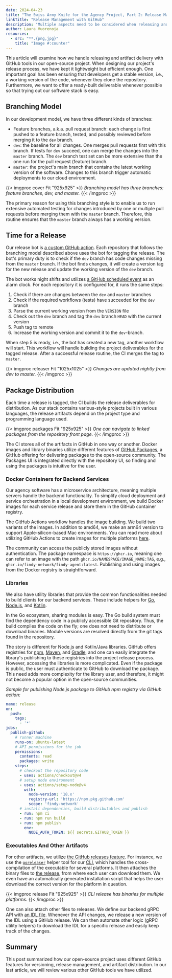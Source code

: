 ```yaml
---
date: 2024-04-23
title: "The Swiss Army Knife for the Agency Project, Part 2: Release Management with GitHub"
linkTitle: "Release Management with GitHub"
description: "Multiple aspects need to be considered when releasing and distributing software. In this article, we will examine how we handle releasing and artifact delivery with GitHub tools in our open-source project."
author: Laura Vuorenoja
resources:
  - src: "**.{png,jpg}"
    title: "Image #:counter"
---
```


This article will examine how we handle releasing and artifact delivery with GitHub tools
in our open-source project. When designing our project's release process, we have kept it
lightweight but efficient enough. One important goal has been ensuring that developers
get a stable version, i.e., a working version of the code, whenever they clone the repository.
Furthermore, we want to offer a ready-built deliverable whenever possible so that trying out
our software stack is easy.

## Branching Model

In our development model, we have three different kinds of branches:

* Feature branches, a.k.a. pull request branch: each change is first pushed to a feature branch,
  tested, and possibly reviewed before merging it to the `dev` branch.
* `dev`: the baseline for all changes. One merges pull requests first with this branch.
  If tests for `dev` succeed, one can merge the changes into the `master` branch.
  The `dev` branch test set can be more extensive than the one run for the pull request (feature) branch.
* `master`: the project's main branch that contains the latest working version of the software.
  Changes to this branch trigger automatic deployments to our cloud environment.

{{< imgproc cover Fit "925x925" >}}
<em>Branching model has three branches: feature branches, dev, and master.
</em>
{{< /imgproc >}}

The primary reason for using this branching style is to enable us to run extensive automated testing
for changes introduced by one or multiple pull requests before merging them with the `master` branch.
Therefore, this routine ensures that the `master` branch always has a working version.

## Time for a Release

Our release bot is [a custom GitHub action](https://github.com/findy-network/releaser-action).
Each repository that follows the branching model described
above uses the bot for tagging the release. The bot's primary duty is to check if the `dev` branch
has code changes missing from the `master` branch. If the bot finds changes, it will create a version
tag for the new release and update the working version of the `dev` branch.

The bot works night shifts and utilizes
[a GitHub scheduled event](https://docs.github.com/en/actions/using-workflows/events-that-trigger-workflows#schedule)
as an alarm clock.
For each repository it is configured for, it runs the same steps:

1. Check if there are changes between the `dev` and `master` branches
1. Check if the required workflows (tests) have succeeded for the `dev` branch
1. Parse the current working version from the `VERSION` file
1. Check out the `dev` branch and tag the `dev` branch `HEAD` with the current version
1. Push tag to remote
1. Increase the working version and commit it to the `dev`-branch.

When step 5 is ready, i.e., the bot has created a new tag, another workflow will start.
This workflow will handle building the project deliverables for the tagged release.
After a successful release routine, the CI merges the tag to `master`.

{{< imgproc releaser Fit "1025x1025" >}}
<em>Changes are updated nightly from dev to master.
</em>
{{< /imgproc >}}

## Package Distribution

Each time a release is tagged, the CI builds the release deliverables for distribution.
As our stack contains various-style projects built in various languages, the release artifacts
depend on the project type and programming language used.

{{< imgproc packages Fit "925x925" >}}
<em>One can navigate to linked packages from the repository front page.
</em>
{{< /imgproc >}}

The CI stores all of the artifacts in GitHub in one way or another. Docker images and library
binaries utilize different features of [GitHub Packages](https://github.com/features/packages),
a GitHub offering for delivering packages
to the open-source community. The Packages UI is integrated directly with the repository UI,
so finding and using the packages is intuitive for the user.

### Docker Containers for Backend Services

Our agency software has a microservice architecture, meaning multiple servers handle the backend
functionality. To simplify cloud deployment and service orchestration in
a local development environment, we build Docker images for each service release and store them in
the GitHub container registry.

The GitHub Actions workflow handles the image building. We build two variants of the images.
In addition to amd64, we make an arm64 version to support Apple-silicon-based Mac environments.
You can read more about utilizing GitHub Actions to create images for multiple platforms [here](/blog/2021/09/20/the-arm-adventure-on-docker/).

The community can access the publicly stored images without authentication.
The package namespace is `https://ghcr.io`, meaning one can refer to an image with the path
`ghcr.io/NAMESPACE/IMAGE_NAME:TAG`, e.g., `ghcr.io/findy-network/findy-agent:latest`.
Publishing and using images from the Docker registry is straightforward.

### Libraries

We also have utility libraries that provide the common functionalities needed to build
clients for our backend services. These include helpers for
[Go](https://github.com/findy-network/findy-common-go),
[Node.js](https://github.com/findy-network/findy-common-ts),
and [Kotlin](https://github.com/findy-network/findy-common-kt).

In the Go ecosystem, sharing modules is easy. The Go build system must find the dependency code
in a publicly accessible Git repository. Thus, the build compiles the code on the fly;
one does not need to distribute or download binaries. Module versions are resolved directly
from the git tags found in the repository.

The story is different for Node.js and Kotlin/Java libraries.
GitHub offers registries for
[npm](https://docs.github.com/en/packages/working-with-a-github-packages-registry/working-with-the-npm-registry),
[Maven](https://docs.github.com/en/packages/working-with-a-github-packages-registry/working-with-the-apache-maven-registry),
and [Gradle](https://docs.github.com/en/packages/working-with-a-github-packages-registry/working-with-the-gradle-registry),
and one can easily integrate the library's
publishing to these registries into the project release process. However, accessing the libraries
is more complicated. Even if the package is public, the user must authenticate to GitHub
to download the package. This need adds more complexity for the library user, and therefore,
it might not become a popular option in the open-source communities.

*Sample for publishing Node.js package to GitHub npm registry via GitHub action:*

```yaml
name: release
on:
  push:
    tags:
      - '*'
jobs:
  publish-github:
    # runner machine
    runs-on: ubuntu-latest
    # API permissions for the job
    permissions:
      contents: read
      packages: write
    steps:
      # checkout the repository code
      - uses: actions/checkout@v4
      # setup node environment
      - uses: actions/setup-node@v4
        with:
          node-version: '18.x'
          registry-url: 'https://npm.pkg.github.com'
          scope: 'findy-network'
      # install dependencies, build distributables and publish
      - run: npm ci
      - run: npm run build
      - run: npm publish
        env:
          NODE_AUTH_TOKEN: ${{ secrets.GITHUB_TOKEN }}
```

### Executables And Other Artifacts

For other artifacts, we utilize
[the GitHub releases feature](https://docs.github.com/en/repositories/releasing-projects-on-github/about-releases).
For instance, we use the [`goreleaser`](https://goreleaser.com/)
helper tool for our [CLI](https://github.com/findy-network/findy-agent-cli),
which handles the cross-compilation of the executable for several platforms.
It then attaches the binary files to [the release](https://github.com/findy-network/findy-agent-cli/releases),
from where each user can download them.
We even have an automatically generated installation script that helps the user download
the correct version for the platform in question.

{{< imgproc release Fit "925x925" >}}
<em>CLI release has binaries for multiple platforms.
</em>
{{< /imgproc >}}

One can also attach other files to releases. We define our backend gRPC API with
[an IDL file](https://github.com/findy-network/findy-agent-api/tree/master/idl/v1).
Whenever the API changes, we release a new version of the IDL using a GitHub release.
We can then automate other logic (gRPC utility helpers) to download the IDL for a specific release
and easily keep track of the changes.

## Summary

This post summarized how our open-source project uses different GitHub features for versioning,
release management, and artifact distribution. In our last article, we will review various
other GitHub tools we have utilized.
